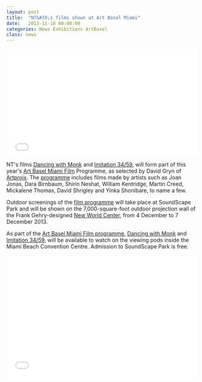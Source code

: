 ```yaml
---
layout: post
title:  "NT&#39;s films shown at Art Basel Miami"
date:   2013-11-18 00:00:00
categories: News Exhibitions ArtBasel
class: news
---
```


<p>
<iframe src="//player.vimeo.com/video/69211543?title=0&amp;byline=0&amp;portrait=0&amp;color=ff6e00&amp;autoplay=0&amp;loop=1&amp;api=1" width="500" height="281" frameborder="0" webkitallowfullscreen mozallowfullscreen allowfullscreen></iframe>
</p>


NT&#39;s films <a href="http://nicolathomas.com/work/dancing-with-monk" target="_blank">Dancing with Monk</a> and <a href="http://nicolathomas.com/work/imitation-34-59" target="_blank">Imitation 34/59</a>, will form part of this year&#39;s <a href="http://artbasel.com/miamibeach/film" target="_blank">Art Basel Miami Film</a> Programme, as selected by David Gryn of <a href="http://www.artprojx.com" target="_blank">Artprojx</a>. The <a href="https://www.artbasel.com/-/media/ArtBasel/Documents/Press_Release_Miami_Beach/21_October_2013/Art_Basel_in_Miami_Beach_l_Film_Announcement_l_2013_l_Press_Release_E.pdf" target="_blank">programme</a> includes films made by artists such as Joan Jonas, Dara Birnbaum, Shirin Neshat, William Kentridge, Martin Creed, Mickalene Thomas, David Shrigley and Yinka Shonibare, to name a few.

Outdoor screenings of the <a href="https://www.artbasel.com/-/media/ArtBasel/Documents/Press_Release_Miami_Beach/21_October_2013/Art_Basel_in_Miami_Beach_l_Film_Announcement_l_2013_l_Press_Release_E.pdf" target="_blank">film programme</a> will take place at SoundScape Park and will be shown on the 7,000-square-foot outdoor projection wall of the Frank Gehry-designed <a href="http://www.newworldcenter.com" target="_blank">New World Center</a>, from 4 December to 7 December 2013.

As part of the <a href="https://www.artbasel.com/-/media/ArtBasel/Documents/Press_Release_Miami_Beach/21_October_2013/Art_Basel_in_Miami_Beach_l_Film_Announcement_l_2013_l_Press_Release_E.pdf" target="_blank">Art Basel Miami Film programme</a>, <a href="http://nicolathomas.com/work/dancing-with-monk" target="_blank">Dancing with Monk</a> and <a href="http://nicolathomas.com/work/imitation-34-59" target="_blank">Imitation 34/59</a>, will be available to watch on the viewing pods inside the Miami Beach Convention Centre. Admission to SoundScape Park is free.

<p>
<iframe width="500" height="320" src="//www.youtube.com/embed/3RQkwPLh9ew" frameborder="0" allowfullscreen></iframe>
</p>
<!-- <a href="http://artbasel.com/miamibeach/film" target="_blank">Art Basel Miami Film</a>   -->
<!-- <a href="https://www.artbasel.com/-/media/ArtBasel/Documents/Press_Release_Miami_Beach/21_October_2013/Art_Basel_in_Miami_Beach_l_Film_Announcement_l_2013_l_Press_Release_E.pdf" target="_blank">Art Basel Miami Film outdoor screening programme</a> -->
<!-- <a href="http://www.artprojx.com" target="_blank">Artprojx</a>   -->
<!-- <a href="https://www.artbasel.com/en/Miami-Beach" target="_blank">Art Basel</a>&nbsp;Miami Beach -->
<!-- <a href="http://www.newworldcenter.com" target="_blank">New World Center</a> -->